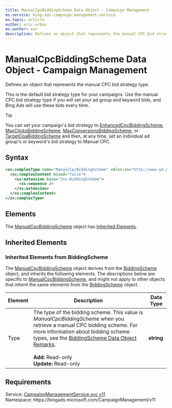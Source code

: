 ```yaml
---
title: ManualCpcBiddingScheme Data Object - Campaign Management
ms.service: bing-ads-campaign-management-service
ms.topic: article
author: eric-urban
ms.author: eur
description: Defines an object that represents the manual CPC bid strategy type.
---
```

# ManualCpcBiddingScheme Data Object - Campaign Management
Defines an object that represents the manual CPC bid strategy type. 

This is the default bid strategy type for your campaigns. Use the manual CPC bid strategy type if you will set your ad group and keyword bids, and Bing Ads will use these bids every time. 

> [!TIP]
> You can set your campaign's bid strategy to [EnhancedCpcBiddingScheme](bingads/campaign-management-service/enhancedcpcbiddingscheme.md), [MaxClicksBiddingScheme](bingads/campaign-management-service/maxclicksbiddingscheme.md), [MaxConversionsBiddingScheme](bingads/campaign-management-service/maxconversionsbiddingscheme.md), or [TargetCpaBiddingScheme](bingads/campaign-management-service/targetcpabiddingscheme.md) and then, at any time, set an individual ad group's or keyword's bid strategy to Manual CPC.

## Syntax
```xml
<xs:complexType name="ManualCpcBiddingScheme" xmlns:xs="http://www.w3.org/2001/XMLSchema">
  <xs:complexContent mixed="false">
    <xs:extension base="tns:BiddingScheme">
      <xs:sequence />
    </xs:extension>
  </xs:complexContent>
</xs:complexType>
```

## <a name="elements"></a>Elements

The [ManualCpcBiddingScheme](manualcpcbiddingscheme.md) object has [Inherited Elements](#inheritedelements).

## <a name="inheritedelements"></a>Inherited Elements

### <a name="inheritedelementsbiddingscheme"></a>Inherited Elements from BiddingScheme
The [ManualCpcBiddingScheme](manualcpcbiddingscheme.md) object derives from the [BiddingScheme](biddingscheme.md) object, and inherits the following elements. The descriptions below are specific to [ManualCpcBiddingScheme](manualcpcbiddingscheme.md), and might not apply to other objects that inherit the same elements from the [BiddingScheme](biddingscheme.md) object.  

|Element|Description|Data Type|
|-----------|---------------|-------------|
|<a name="type"></a>Type|The type of the bidding scheme. This value is *ManualCpcBiddingScheme* when you retrieve a manual CPC bidding scheme. For more information about bidding scheme types, see the [BiddingScheme Data Object Remarks](bingads/campaign-management-service/biddingscheme.md#remarks).<br/><br/>**Add:** Read-only<br/>**Update:** Read-only|**string**|

## Requirements
Service: [CampaignManagementService.svc v11](https://campaign.api.bingads.microsoft.com/Api/Advertiser/CampaignManagement/v11/CampaignManagementService.svc)  
Namespace: https\://bingads.microsoft.com/CampaignManagement/v11  

